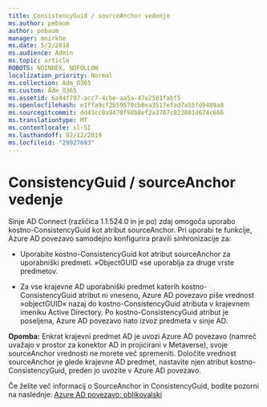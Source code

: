 ```yaml
---
title: ConsistencyGuid / sourceAnchor vedenje
ms.author: pebaum
author: pebaum
manager: mnirkhe
ms.date: 5/2/2018
ms.audience: Admin
ms.topic: article
ROBOTS: NOINDEX, NOFOLLOW
localization_priority: Normal
ms.collection: Adm_O365
ms.custom: Adm_O365
ms.assetid: 6a44f797-acc7-4cbe-aa5a-47e2581fabf5
ms.openlocfilehash: e1ffa9cf2b59570cb6ea3517efad7a55fd9489a8
ms.sourcegitcommit: dd43cc0a9470f98b8ef2a3787c823801d674c666
ms.translationtype: MT
ms.contentlocale: sl-SI
ms.lasthandoff: 02/12/2019
ms.locfileid: "29927693"
---
```

# <a name="consistencyguid--sourceanchor-behavior"></a>ConsistencyGuid / sourceAnchor vedenje

Sinje AD Connect (različica 1.1.524.0 in je po) zdaj omogoča uporabo kostno-ConsistencyGuid kot atribut sourceAnchor. Pri uporabi te funkcije, Azure AD povezavo samodejno konfigurira pravili sinhronizacije za:
  
- Uporabite kostno-ConsistencyGuid kot atribut sourceAnchor za uporabniški predmeti. »ObjectGUID «se uporablja za druge vrste predmetov.
    
- Za vse krajevne AD uporabniški predmet katerih kostno-ConsistencyGuid atribut ni vneseno, Azure AD povezavo piše vrednost »objectGUID« nazaj do kostno-ConsistencyGuid atributa v krajevnem imeniku Active Directory. Po kostno-ConsistencyGuid atribut je poseljena, Azure AD povezavo nato izvoz predmeta v sinje AD.
    
 **Opomba:** Enkrat krajevni predmet AD je uvozi Azure AD povezavo (namreč uvažajo v prostor za konektor AD in projicirani v Metaverse), svoje sourceAnchor vrednosti ne morete več spremeniti. Določite vrednost sourceAnchor je glede krajevne AD predmet, nastavite njen atribut kostno-ConsistencyGuid, preden jo uvozite v Azure AD povezavo. 
  
Če želite več informacij o SourceAnchor in ConsistencyGuid, bodite pozorni na naslednje: [Azure AD povezavo: oblikovalski](https://docs.microsoft.com/azure/active-directory/connect/active-directory-aadconnect-design-concepts)
  


